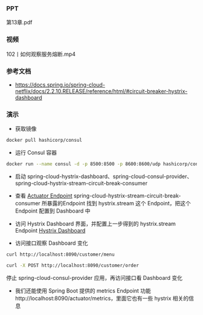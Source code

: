 ### PPT
第13章.pdf

### 视频
102丨如何观察服务熔断.mp4

### 参考文档
* https://docs.spring.io/spring-cloud-netflix/docs/2.2.10.RELEASE/reference/html/#circuit-breaker-hystrix-dashboard

### 演示

* 获取镜像
```bash
docker pull hashicorp/consul
```

* 运行 Consul 容器
```bash
docker run --name consul -d -p 8500:8500 -p 8600:8600/udp hashicorp/consul
```

* 启动 spring-cloud-hystrix-dashboard、spring-cloud-consul-provider、spring-cloud-hystrix-stream-circuit-break-consumer

* 查看 [Actuator Endpoint](http://localhost:8090/actuator) spring-cloud-hystrix-stream-circuit-break-consumer 所暴露的Endpoint
找到 hystrix.stream 这个 Endpoint，把这个 Endpoint 配置到 Dashboard 中

* 访问 Hystrix Dashboard 界面，并配置上一步得到的 hystrix.stream Endpoint
[Hystrix Dashboard](http://localhost:9090/hystrix)

* 访问接口观察 Dashboard 变化
```bash
curl http://localhost:8090/customer/menu
``` 

```bash
curl -X POST http://localhost:8090/customer/order
```

停止 spring-cloud-consul-provider 应用，再访问接口看 Dashboard 变化

* 我们还能使用 Spring Boot 提供的 metrics Endpoint 功能 http://localhost:8090/actuator/metrics，里面它也有一些 hystrix 相关的信息

